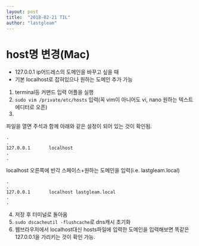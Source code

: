 ```yaml
---
layout: post
title:  "2018-02-21 TIL"
author: "lastgleam"
---
```


# host명 변경(Mac)

- 127.0.0.1 ip어드레스의 도메인을 바꾸고 싶을 때
- 기본 localhost로 잡혀있으나 원하는 도메인 추가 가능

1. terminal등 커맨드 입력 어플을 실행
1. `sudo vim /private/etc/hosts` 입력(꼭 vim이 아니어도 vi, nano 원하는 텍스트에디터로 오픈)
1.
파일을 열면 주석과 함께 아래와 같은 설정이 되어 있는 것이 확인됨.
```
.
.
127.0.0.1       localhost
.
.
```
localhost 오른쪽에 반각 스페이스+원하는 도메인을 입력(i.e. lastgleam.local)
```
.
.
127.0.0.1       localhost lastgleam.local
.
.
```
4. 저장 후 터미널로 돌아옴
1. `sudo dscacheutil -flushcache`로 dns캐시 초기화
1. 웹브라우저에서 localhost대신 hosts파일에 입력한 도메인을 입력해보면 똑같은 127.0.0.1을 가리키는 것이 확인 가능.


